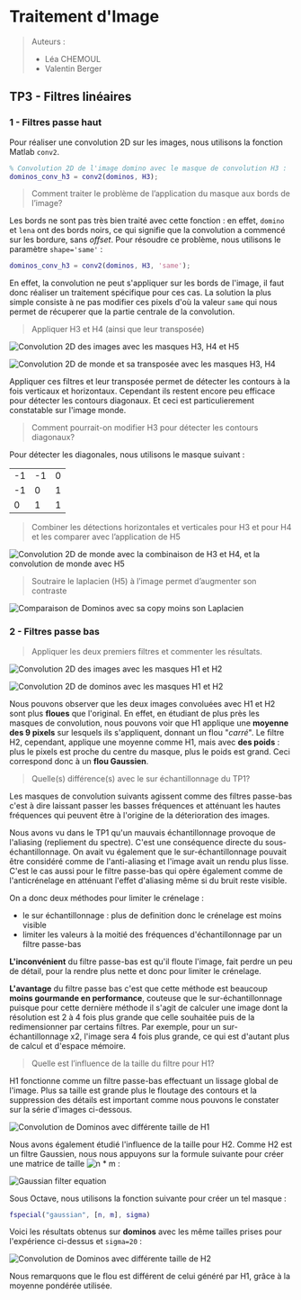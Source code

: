 # Traitement d'Image

> Auteurs :
>
> * Léa CHEMOUL
> * Valentin Berger

## TP3 - Filtres linéaires

### 1 - Filtres passe haut

Pour réaliser une convolution 2D sur les images, nous utilisons la fonction Matlab `conv2`.

```matlab
% Convolution 2D de l'image domino avec le masque de convolution H3 :
dominos_conv_h3 = conv2(dominos, H3);
```

> Comment traiter le problème de l’application du masque aux bords de l’image?

Les bords ne sont pas très bien traité avec cette fonction : en effet, `domino` et `lena` ont des bords noirs, ce qui signifie que la convolution a commencé sur les bordure, sans *offset*. Pour résoudre ce problème, nous utilisons le paramètre `shape='same'` :

```matlab
dominos_conv_h3 = conv2(dominos, H3, 'same');
```

En effet, la convolution ne peut s'appliquer sur les bords de l'image, il faut donc réaliser un traitement spécifique pour ces cas. La solution la plus simple consiste à ne pas modifier ces pixels d'où la valeur  `same` qui nous permet de récuperer que la partie centrale de la convolution.

> Appliquer H3 et H4 (ainsi que leur transposée)

![Convolution 2D des images avec les masques H3, H4 et H5](output/all_conv2_h3_h4_h5.png)

![Convolution 2D de monde et sa transposée avec les masques H3, H4](output/monde_transposed_conv2_h3_h4.png)

Appliquer ces filtres et leur transposée permet de détecter les contours à la fois verticaux et horizontaux. Cependant ils restent encore peu efficace pour détecter les contours diagonaux.
Et ceci est particulierement constatable sur l'image monde.

> Comment pourrait-on modifier H3 pour détecter les contours diagonaux?

Pour détecter les diagonales, nous utilisons le masque suivant :

|    |    |    |
|----|----|----|
| -1 | -1 | 0  |
| -1 | 0  | 1  |
| 0  | 1  | 1  |

> Combiner les détections horizontales et verticales pour H3 et pour H4 et les comparer avec
l’application de H5

![Convolution 2D de monde avec la combinaison de H3 et H4, et la convolution de monde avec H5](output/monde_conv2_comb_h3_h4.png)


> Soutraire le laplacien (H5) à l’image permet d’augmenter son contraste

![Comparaison de Dominos avec sa copy moins son Laplacien](output/dominos_laplacian_contrast.png)

### 2 - Filtres passe bas

> Appliquer les deux premiers filtres et commenter les résultats.

![Convolution 2D des images avec les masques H1 et H2](output/all_conv2_h1_h2.png)

![Convolution 2D de dominos avec les masques H1 et H2](output/dominos_conv2_h1_h2.png)

Nous pouvons observer que les deux images convoluées avec H1 et H2 sont plus **floues** que l'original. En effet, en étudiant de plus près les masques de convolution, nous pouvons voir que H1 applique une **moyenne des 9 pixels** sur lesquels ils s'appliquent, donnant un flou "*carré*". Le filtre H2, cependant, applique une moyenne comme H1, mais avec **des poids** : plus le pixels est proche du centre du masque, plus le poids est grand. Ceci correspond donc à un **flou Gaussien**.

> Quelle(s) différence(s) avec le sur échantillonnage du TP1?

Les masques de convolution suivants agissent comme des filtres passe-bas c'est à dire laissant passer les basses fréquences et atténuant les hautes fréquences qui peuvent être à l'origine de la déterioration des images.

Nous avons vu dans le TP1 qu'un mauvais échantillonnage provoque de l'aliasing (repliement du spectre). C'est une conséquence directe du sous-échantillonnage. On avait vu également que le sur-échantillonnage pouvait être considéré comme de l'anti-aliasing et l'image avait un rendu plus lisse.
C'est le cas aussi pour le filtre passe-bas qui opère également comme de l'anticrénelage en atténuant l'effet d'aliasing même si du bruit reste visible.

On a donc deux méthodes pour limiter le crénelage :
- le sur échantillonnage : plus de definition donc le crénelage est moins visible
- limiter les valeurs à la moitié des fréquences d'échantillonnage par un filtre passe-bas

**L'inconvénient** du filtre passe-bas est qu'il floute l'image, fait perdre un peu de détail, pour la rendre plus nette et donc pour limiter le crénelage.

**L'avantage** du filtre passe bas c'est que cette méthode est beaucoup **moins gourmande en performance**, couteuse que le sur-échantillonnage puisque pour cette dernière méthode il s'agit de calculer une image dont la résolution est 2 à 4 fois plus grande que celle souhaitée puis de la redimensionner par certains filtres. Par exemple, pour un sur-échantillonnage x2, l'image sera 4 fois plus grande, ce qui est d'autant plus de calcul et d'espace mémoire.


> Quelle est l’influence de la taille du filtre pour H1?

H1 fonctionne comme un filtre passe-bas effectuant un lissage global de l'image. Plus sa taille est grande plus le floutage des contours et la suppression des détails est important comme nous pouvons le constater sur la série d'images ci-dessous.

![Convolution de Dominos avec différente taille de H1](output/dominos_h1_size.png)

Nous avons également étudié l'influence de la taille pour H2. Comme H2 est un filtre Gaussien, nous nous appuyons sur la formule suivante pour créer une matrice de taille ![n * m](https://latex.codecogs.com/svg.latex?n&space;\times&space;m) :

![Gaussian filter equation](https://latex.codecogs.com/svg.latex?G(x,&space;y)&space;=&space;\frac{1}{2&space;\pi&space;\sigma^2}&space;e^{-\frac{x^2&space;&plus;&space;y^2}{2&space;\sigma^2}})

Sous Octave, nous utilisons la fonction suivante pour créer un tel masque :

```matlab
fspecial("gaussian", [n, m], sigma)
```

Voici les résultats obtenus sur **dominos** avec les même tailles prises pour l'expérience ci-dessus et `sigma=20` :

![Convolution de Dominos avec différente taille de H2](output/dominos_h2_size.png)

Nous remarquons que le flou est différent de celui généré par H1, grâce à la moyenne pondérée utilisée.
